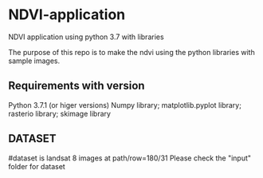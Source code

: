 <h1> NDVI-application </h1>
NDVI application using python 3.7 with libraries

The purpose of this repo is to make the ndvi using the python libraries with sample images.

<h2>Requirements with version</h2>
Python 3.7.1 (or higer versions)
Numpy library;
matplotlib.pyplot library;
rasterio library;
skimage library

<h2> DATASET </h2>
#dataset is landsat 8 images at path/row=180/31 
Please check the "input" folder for dataset

